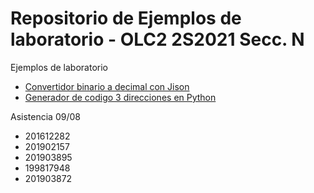 # Repositorio de Ejemplos de laboratorio - OLC2 2S2021 Secc. N

Ejemplos de laboratorio
* [Convertidor binario a decimal con Jison](./Ejemplo1Jison/)
* [Generador de codigo 3 direcciones en Python](./EjemploPython/)


Asistencia 09/08
* 201612282
* 201902157
* 201903895
* 199817948
* 201903872

